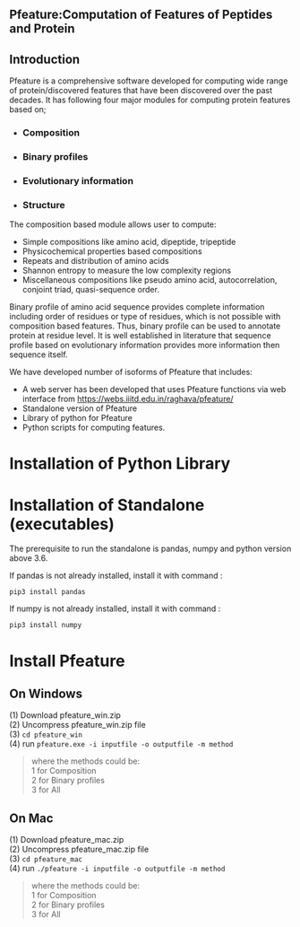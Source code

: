 ## Pfeature:Computation of Features of Peptides and Protein
## Introduction
Pfeature is a comprehensive software developed for computing wide range of protein/discovered features that have been discovered over the past decades. It has following four major modules for computing protein features based on; 
- ### Composition 
- ### Binary profiles 
- ### Evolutionary information
- ### Structure

The composition based module allows user to compute:
- Simple compositions like amino acid, dipeptide, tripeptide
- Physicochemical properties based compositions
- Repeats and distribution of amino acids 
- Shannon entropy to measure the low complexity regions
- Miscellaneous compositions like pseudo amino acid, autocorrelation, conjoint triad, quasi-sequence order. 

Binary profile of amino acid sequence provides complete information including order of residues or type of residues, which is not possible with composition based features. Thus, binary profile can be used to annotate protein at residue level. It is well established in literature that sequence profile based on evolutionary information provides more information then sequence itself.

We have developed number of isoforms of Pfeature that includes: 
- A web server has been developed that uses Pfeature functions via web interface from https://webs.iiitd.edu.in/raghava/pfeature/ 
- Standalone version of Pfeature
- Library of python for Pfeature
- Python scripts for computing features. 
# Installation of Python Library
# Installation of Standalone (executables)
The prerequisite to run the standalone is pandas, numpy and python version above 3.6.<br/>

If pandas is not already installed, install it with command :
```
pip3 install pandas
```

If numpy is not already installed, install it with command : 
```
pip3 install numpy
```

# Install Pfeature<br/>

## On Windows<br/>
(1) Download pfeature_win.zip<br/>
(2) Uncompress pfeature_win.zip file<br/>
(3) ```cd pfeature_win```<br/>
(4) run ```pfeature.exe -i inputfile -o outputfile -m method```<br/>
> where the methods could be:<br/>
>  1 for Composition<br/>
>  2 for Binary profiles<br/>
>  3 for All<br/>
          
 ## On Mac<br/>
 (1) Download pfeature_mac.zip<br/>
 (2) Uncompress pfeature_mac.zip file<br/>
 (3) ```cd pfeature_mac```<br/>
 (4) run ```./pfeature -i inputfile -o outputfile -m method```<br/>
> where the methods could be:<br/>
>  1 for Composition<br/>
>  2 for Binary profiles<br/>
>  3 for All<br/>
